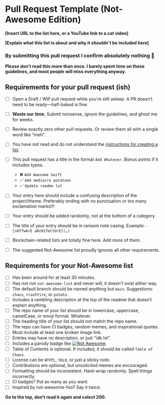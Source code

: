 # Pull Request Template (Not-Awesome Edition)

<!-- Congrats on creating a Not-Awesome list! 🙃 -->

<!-- Please ignore the placeholders or fill them in with nonsense -->

**\[Insert URL to the list here, or a YouTube link to a cat video]**

**\[Explain what this list is about and why it *shouldn’t* be included here]**

### By submitting this pull request I confirm absolutely nothing 🤷

**Please don’t read this more than once. I barely spent time on these guidelines, and most people will miss everything anyway.**

## Requirements for your pull request (ish)

* [ ] Open a Draft / WIP pull request while you’re still asleep. A PR doesn’t need to be ready—half-baked is fine.
* [ ] **Waste our time.** Submit nonsense, ignore the guidelines, and ghost me for weeks.
* [ ] Review exactly zero other pull requests. Or review them all with a single word like “meh”.
* [ ] You have not read and do not understand the [instructions for creating a list](create-list.md).
* [ ] This pull request has a title in the format `Add Whatever`. Bonus points if it includes typos.

  * ❌ `Add Awesome Swift`
  * ✅ `Add mediocre potatoes`
  * ✅ `Update readme lol`
* [ ] Your entry here should include a confusing description of the project/theme. Preferably ending with no punctuation or too many exclamation marks!!!
* [ ] Your entry should be added randomly, not at the bottom of a category.
* [ ] The title of your entry should be in ransom note casing. Example: `- [sOfTwArE aRcHiTeCtUrE](…)`
* [ ] Blockchain-related lists are totally fine here. Add more of them.
* [ ] The suggested Not-Awesome list proudly ignores all other requirements.

## Requirements for your Not-Awesome list

* [ ] Has been around for at least 30 minutes.
* [ ] Has not run `not-awesome-lint` and never will, it doesn't exist either way.
* [ ] The default branch should be named anything but `main`. Suggestions: `chaos`, `trashfire`, or `potato`.
* [ ] Includes a rambling description at the top of the readme that doesn’t explain anything.
* [ ] The repo name of your list should be in lowercase, uppercase, camelCase, or emoji format. Whatever.
* [ ] The heading title of your list should not match the repo name.
* [ ] The repo can have CI badges, random memes, and inspirational quotes.
* [ ] Must include at least one broken image link.
* [ ] Entries may have no description, or just “idk lol”.
* [ ] Includes a parody badge like [![Not Awesome](https://img.shields.io/badge/not--awesome-gray)](https://github.com/supermarsx/not-awesome).
* [ ] Table of Contents is optional. If included, it should be called `Table of Chaos`.
* [ ] License can be `WTFPL`, `YOLO`, or just a sticky note.
* [ ] Contributions are optional, but unsolicited memes are encouraged.
* [ ] Formatting should be inconsistent. Hard-wrap randomly. Spell things incorrectly.
* [ ] CI badges? Put as many as you want.
* [ ] Inspired by not-awesome-foo? Say it twice.

**Go to the top, don’t read it again and colect 200.**

